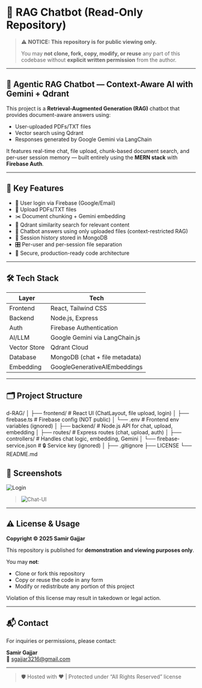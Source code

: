 # 🔐 RAG Chatbot (Read-Only Repository)

> ⚠️ **NOTICE: This repository is for public viewing only.**
>
> You may **not clone, fork, copy, modify, or reuse** any part of this codebase without **explicit written permission** from the author.

---

## 🧠 Agentic RAG Chatbot — Context-Aware AI with Gemini + Qdrant

This project is a **Retrieval-Augmented Generation (RAG)** chatbot that provides document-aware answers using:
- User-uploaded PDFs/TXT files
- Vector search using Qdrant
- Responses generated by Google Gemini via LangChain

It features real-time chat, file upload, chunk-based document search, and per-user session memory — built entirely using the **MERN stack** with **Firebase Auth**.

---

## 🚀 Key Features

- 🔐 User login via Firebase (Google/Email)
- 📄 Upload PDFs/TXT files
- ✂️ Document chunking + Gemini embedding
- 🔎 Qdrant similarity search for relevant content
- 💬 Chatbot answers using only uploaded files (context-restricted RAG)
- 💾 Session history stored in MongoDB
- 🎛️ Per-user and per-session file separation
- 🧼 Secure, production-ready code architecture

---

## 🛠️ Tech Stack

| Layer        | Tech                            |
|--------------|----------------------------------|
| Frontend     | React, Tailwind CSS              |
| Backend      | Node.js, Express                 |
| Auth         | Firebase Authentication          |
| AI/LLM       | Google Gemini via LangChain.js   |
| Vector Store | Qdrant Cloud                     |
| Database     | MongoDB (chat + file metadata)   |
| Embedding    | GoogleGenerativeAIEmbeddings     |

---

## 🗂️ Project Structure

d-RAG/
│
├── frontend/ # React UI (ChatLayout, file upload, login)
│ ├── firebase.ts # Firebase config (NOT public)
│ └── .env # Frontend env variables (ignored)
│
├── backend/ # Node.js API for chat, upload, embedding
│ ├── routes/ # Express routes (chat, upload, auth)
│ ├── controllers/ # Handles chat logic, embedding, Gemini
│ └── firebase-service.json # 🔒 Service key (ignored)
│
├── .gitignore
├── LICENSE
└── README.md

## 📸 Screenshots

![Login](https://github.com/user-attachments/assets/497d3a59-9734-460f-ba3d-f75ec15c907f)
> ![Chat-UI](https://github.com/user-attachments/assets/794b0d21-2f85-46ce-bac5-b4e2aef9cac1)
---

## ⚠️ License & Usage

**Copyright © 2025 Samir Gajjar**

This repository is published for **demonstration and viewing purposes only**.

You may **not**:
- Clone or fork this repository
- Copy or reuse the code in any form
- Modify or redistribute any portion of this project

Violation of this license may result in takedown or legal action.

---

## 📬 Contact

For inquiries or permissions, please contact:

**Samir Gajjar**  
📧 sgajjar3216@gmail.com

---

> 🛡️ Hosted with ❤️ | Protected under “All Rights Reserved” license


